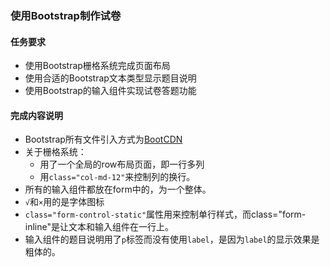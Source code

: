 ### 使用Bootstrap制作试卷
#### 任务要求

- 使用Bootstrap栅格系统完成页面布局
- 使用合适的Bootstrap文本类型显示题目说明
- 使用Bootstrap的输入组件实现试卷答题功能

#### 完成内容说明

- Bootstrap所有文件引入方式为[BootCDN](http://www.bootcdn.cn/bootstrap/)
- 关于栅格系统：
  - 用了一个全局的row布局页面，即一行多列
  - 用`class="col-md-12"`来控制列的换行。
- 所有的输入组件都放在form中的，为一个整体。
- `√`和`×`用的是字体图标
- `class="form-control-static"`属性用来控制单行样式，而class="form-inline"是让文本和输入组件在一行上。
- 输入组件的题目说明用了`p`标签而没有使用`label`，是因为`label`的显示效果是粗体的。
